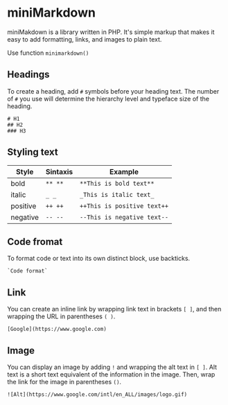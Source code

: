 # miniMarkdown

miniMakdown is a library written in PHP. It's simple markup that makes it easy to add formatting, links, and images to plain text. 

Use function `minimarkdown()`

## Headings

To create a heading, add `#` symbols before your heading text. The number of `#` you use will determine the hierarchy level and typeface size of the heading.

```
# H1
## H2
### H3
```
## Styling text

| Style    | Sintaxis  | Example                       |
|----------|-----------|-------------------------------|
| bold     | `** **`   | `**This is bold text**`       |
| italic   | `_ _`     | `_This is italic text_`       |
| positive | `++ ++`   | `++This is positive text++`   |
| negative | `-- --`   | `--This is negative text--`   |

## Code fromat

To format code or text into its own distinct block, use backticks.

```
`Code format`
```


## Link

You can create an inline link by wrapping link text in brackets `[ ]`, and then wrapping the URL in parentheses `( )`.

```
[Google](https://www.google.com)
```

## Image

You can display an image by adding `!` and wrapping the alt text in `[ ]`. Alt text is a short text equivalent of the information in the image. Then, wrap the link for the image in parentheses `()`.

```
![Alt](https://www.google.com/intl/en_ALL/images/logo.gif)
```
